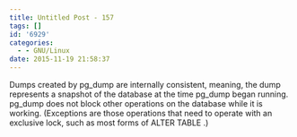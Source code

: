 ```yaml
---
title: Untitled Post - 157
tags: []
id: '6929'
categories:
  - - GNU/Linux
date: 2015-11-19 21:58:37
---
```


Dumps created by pg_dump are internally consistent, meaning, the dump represents a snapshot of
the database at the time pg_dump began running. pg_dump does not block other operations on the
database while it is working. (Exceptions are those operations that need to operate with an exclusive
lock, such as most forms of ALTER TABLE .)
